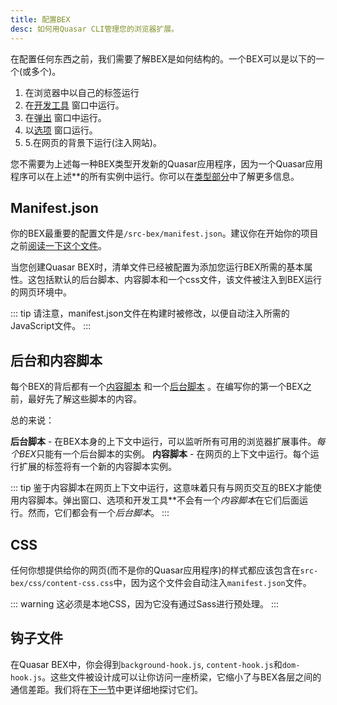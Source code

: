 ```yaml
---
title: 配置BEX
desc: 如何用Quasar CLI管理您的浏览器扩展。
---
```


在配置任何东西之前，我们需要了解BEX是如何结构的。一个BEX可以是以下的一个(或多个)。

1. 在浏览器中以自己的标签运行
2. 在[开发工具](https://developer.chrome.com/extensions/devtools) 窗口中运行。
3. 在[弹出](https://developer.chrome.com/extensions/user_interface#popup) 窗口中运行。
4. 以[选项](https://developer.chrome.com/extensions/options) 窗口运行。
5. 5.在网页的背景下运行(注入网站)。

您不需要为上述每一种BEX类型开发新的Quasar应用程序，因为一个Quasar应用程序可以在上述**的所有实例中运行。你可以在[类型部分](/quasar-cli/developing-browser-extensions/types-of-bex)中了解更多信息。

## Manifest.json

你的BEX最重要的配置文件是`/src-bex/manifest.json`。建议你在开始你的项目之前[阅读一下这个文件](https://developer.chrome.com/extensions/manifest)。

当您创建Quasar BEX时，清单文件已经被配置为添加您运行BEX所需的基本属性。这包括默认的后台脚本、内容脚本和一个css文件，该文件被注入到BEX运行的网页环境中。

::: tip
请注意，manifest.json文件在构建时被修改，以便自动注入所需的JavaScript文件。
:::

## 后台和内容脚本

每个BEX的背后都有一个[内容脚本](https://developer.chrome.com/extensions/content_scripts) 和一个[后台脚本](https://developer.chrome.com/extensions/background_pages) 。在编写你的第一个BEX之前，最好先了解这些脚本的内容。

总的来说：

**后台脚本** - 在BEX本身的上下文中运行，可以监听所有可用的浏览器扩展事件。*每个BEX*只能有一个后台脚本的实例。
**内容脚本** - 在网页的上下文中运行。每个运行扩展的标签将有一个新的内容脚本实例。

::: tip
鉴于内容脚本在网页上下文中运行，这意味着只有与网页交互的BEX才能使用内容脚本。弹出窗口、选项和开发工具**不会有一个*内容脚本*在它们后面运行。然而，它们都会有一个*后台脚本*。
:::

## CSS

任何你想提供给你的网页(而不是你的Quasar应用程序)的样式都应该包含在`src-bex/css/content-css.css`中，因为这个文件会自动注入`manifest.json`文件。

::: warning
这必须是本地CSS，因为它没有通过Sass进行预处理。
:::

## 钩子文件

在Quasar BEX中，你会得到`background-hook.js`, `content-hook.js`和`dom-hook.js`。这些文件被设计成可以让你访问一座桥梁，它缩小了与BEX各层之间的通信差距。我们将在[下一节](/quasar-cli/developing-browser-extensions/bex-communication)中更详细地探讨它们。
